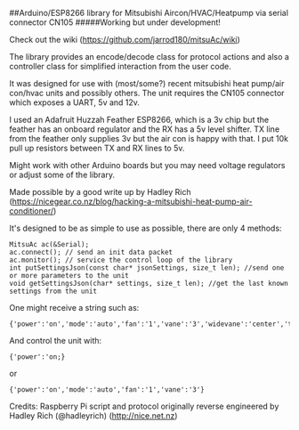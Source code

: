 ##Arduino/ESP8266 library for Mitsubishi Aircon/HVAC/Heatpump via serial connector CN105
#####Working but under development!

Check out the wiki (https://github.com/jarrod180/mitsuAc/wiki)

The library provides an encode/decode class for protocol actions and also a controller class for simplified interaction from the user code.

It was designed for use with (most/some?) recent mitsubishi heat pump/air con/hvac units and possibly others. The unit requires the CN105 connector which exposes a UART, 5v and 12v.

I used an Adafruit Huzzah Feather ESP8266, which is a 3v chip but the feather has an onboard regulator and the RX has a 5v level shifter. TX line from the feather only supplies 3v but the air con is happy with that. I put 10k pull up resistors between TX and RX lines to 5v.

Might work with other Arduino boards but you may need voltage regulators or adjust some of the library.

Made possible by a good write up by Hadley Rich (https://nicegear.co.nz/blog/hacking-a-mitsubishi-heat-pump-air-conditioner/)

It's designed to be as simple to use as possible, there are only 4 methods:

    MitsuAc ac(&Serial);
    ac.connect(); // send an init data packet  
    ac.monitor(); // service the control loop of the library 
    int putSettingsJson(const char* jsonSettings, size_t len); //send one or more parameters to the unit 
    void getSettingsJson(char* settings, size_t len); //get the last known settings from the unit
    
    
One might receive a string such as:

    {'power':'on','mode':'auto','fan':'1','vane':'3','widevane':'center','temp':22','roomTemp':22}

And control the unit with:

    {'power':'on;}
or

    {'power':'on','mode':'auto','fan':'1','vane':'3'}

    


Credits:
Raspberry Pi script and protocol originally reverse engineered by Hadley Rich (@hadleyrich) (http://nice.net.nz)

